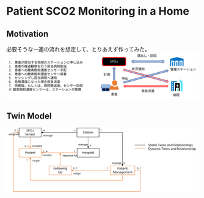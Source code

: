 # Patient SCO2 Monitoring in a Home  
## Motivation  
必要そうな一連の流れを想定して、とりあえず作ってみた。  
![conceptual model](images/conceptual_model.svg)  
## Twin Model  
![twin model](images/twin_model.svg)
